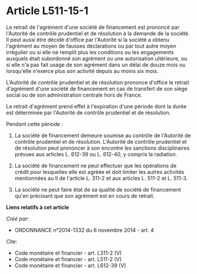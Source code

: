 # Article L511-15-1

Le retrait de l'agrément d'une société de financement est prononcé par l'Autorité de contrôle prudentiel et de résolution à
la demande de la société. Il peut aussi être décidé d'office par l'Autorité si la société a obtenu l'agrément au moyen de
fausses déclarations ou par tout autre moyen irrégulier ou si elle ne remplit plus les conditions ou les engagements auxquels
était subordonné son agrément ou une autorisation ultérieure, ou si elle n'a pas fait usage de son agrément dans un délai de
douze mois ou lorsqu'elle n'exerce plus son activité depuis au moins six mois.

L'Autorité de contrôle prudentiel et de résolution prononce d'office le retrait d'agrément d'une société de financement en
cas de transfert de son siège social ou de son administration centrale hors de France.

Le retrait d'agrément prend effet à l'expiration d'une période dont la durée est déterminée par l'Autorité de contrôle
prudentiel et de résolution.

Pendant cette période :

1. La société de financement demeure soumise au contrôle de l'Autorité de contrôle prudentiel et de résolution. L'Autorité de
contrôle prudentiel et de résolution peut prononcer à son encontre les sanctions disciplinaires prévues aux articles L.
612-39 ou L. 612-40, y compris la radiation.

2. La société de financement ne peut effectuer que les opérations de crédit pour lesquelles elle est agréée et doit limiter
les autres activités mentionnées au II de l'article L. 311-2 et aux articles L. 511-2 et L. 511-3.

3. La société ne peut faire état de sa qualité de société de financement qu'en précisant que son agrément est en cours de
retrait.

**Liens relatifs à cet article**

_Créé par_:

  - ORDONNANCE n°2014-1332 du 6 novembre 2014 - art. 4

_Cite_:

  - Code monétaire et financier - art. L311-2 (V)
  - Code monétaire et financier - art. L511-2 (V)
  - Code monétaire et financier - art. L612-39 (V)
